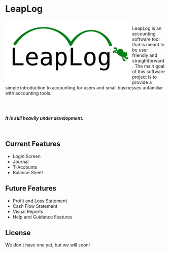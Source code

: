 # LeapLog

<img src="https://github.com/LeapLogTeam/leaplog/blob/master/leaplog/logo.png" alt="leaplog logo" height="200" width="400" align="left">

<br>
LeapLog is an accounting software tool that is meant to be user friendly and straightforward.
The main goal of this software project is to provide a simple introduction to
accounting for users and small businesses unfamiliar with accounting tools.

<br><br>

**_It is still heavily under development._**

<br>

## Current Features

- Login Screen
- Journal
- T-Accounts
- Balance Sheet

## Future Features 

- Profit and Loss Statement
- Cash Flow Statement
- Visual Reports
- Help and Guidance Features

## License

We don't have one yet, but we will soon!

